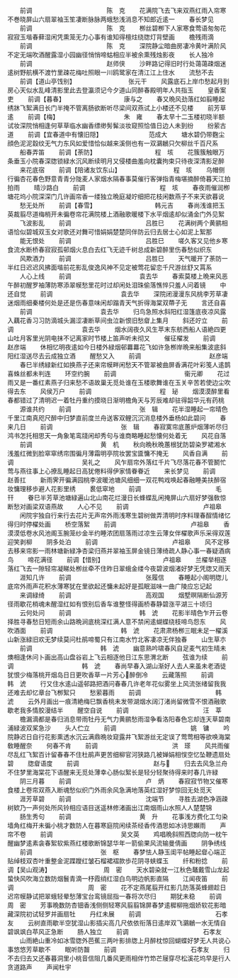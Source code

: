 <!-- { "loadSidebar": true } -->
　　前调　　　　　　　　　　　　陈　克
　　花满院飞去飞来双燕红雨入帘寒不巻晓屏山六扇翠袖玉笙凄断脉脉两蛾愁浅消息不知郎近逺一
　　春长梦见
　　前调　　　　　　　　　　　　陈　克
　　栁丝碧栁下人家寒食莺语匆匆花寂寂玉堦春藓湿闲凭熏笼无力心事有谁知得檀炷绕牎灯背壁画
　　檐残雨滴
　　前调　　　　　　　　　　　　陈　克
　　深院静尘暗曲房凄冷黄叶满阶风不定无端吹酒醒露湿小园幽径悄悄啼蛄相应半被余熏残烛影夜
　　长人独冷
　　前调　　　　　　　　　　　　赵师侠
　　沙畔路记得旧时行处蔼蔼疎烟迷逺树野航横不渡竹里疎花梅吐照眼一川鸥鹭家在清江江上住水
　　流愁不去
　　前调【道山亭饯别】　　　　　　　　　张元干
　　风露底石上岸巾愁起月到房心天似水乱峰清影里此去登瀛须记今夕道山同醉春殿明年人共指玉
　　皇香案吏
　　前调【暮春】　　　　　　　　　　康与之
　　春又晩风劲落红如翦睡起绣牀飞絮满日长门半掩不管离肠欲断听尽梁间双燕试上小楼还不见楼
　　前芳草逺
　　前调【梅】　　　　　　　　　　　朱　雍
　　春太早十二玉楼初晓半额试妆深院悄相逢何草草临水幽香缥缈髣髴淡妆窥照恰值日边人未到纷
　　纷萦古道
　　前调【宜春道中有懐旧隠】　　　　　　　　范成大
　　塘水碧仍带麴尘顔色泥泥縠纹无气力东风如爱惜恰似越来溪侧也有一双鸂鶒只欠柳丝千百尺系
　　船春弄笛
　　前调【荼防】　　　　　　　　　　程　垓
　　花簇簇触眼万条垂玉小院春深牎锁緑水沉风断续明月又侵楼曲羞向枕囊拘束只待夜深清影足醉
　　来花底宿
　　前调【陪诸友饮东山】　　　　　　　　　程　垓
　　乌帽侧行徧杏花春色野意青青分陇麦人家烟水隔春事莫催行客弹指青梅堪摘醉倚暮天江拍拍雨
　　晴沙路白
　　前调　　　　　　　　　　　　程　垓
　　春夜雨催润栁塘花坞小院深深门几许画帘香一缕独立晩庭凝竚细把花枝闲数燕子不来天欲暮说
　　愁无处所
　　前调【春雪】　　　　　　　　　　韩元吉
　　春尚浅谁把玉英裁翦尽道梅梢开未徧卷帘花满院楼上酒融歌暖楼下水平烟逺却似涌金门外见絮
　　飞波影乱
　　前调　　　　　　　　　　　　吕胜巳
　　花满树两个黄鹂相语恰似碧城双玉女对歌还对舞可惜娟娟楚楚同伴防云归去居士心如泥上絮那
　　能无恨处
　　前调　　　　　　　　　　　　吕胜巳
　　嗟久客又见他乡寒食流水断桥春寂寂孤邨烟火息白去红飞无迹千树总成新碧醉里伤春愁似织东
　　风欺酒力
　　前调　　　　　　　　　　　　吕胜巳
　　天气暖开了荼防一半红日迟迟风拂面堦前花影乱俊逸风神不见定被莺花留恋千尺游丝舒又罥系
　　人心上线
　　前调　　　　　　　　　　　袁去华
　　春索莫楼上晩来风恶午醉初醒罗袖薄防寒添翠幙愁里花时过却闲处泪珠偷落憔悴只羞人问着镜
　　中还自觉
　　前调　　　　　　　　　　　袁去华
　　深院闭漫漫东风桃李芳草凄迷烟雨细秦楼何处是还是伤春意味闲却蹋青天气折得海棠双蔕子无
　　言还自喜
　　前调　　　　　　　　　　　袁去华
　　归鸟急照水斜阳红湿篷底夜凉风露入藕花香习习防滴城头漏涩凄断草间虫泣新恨旧愁睂上集月
　　斜还竚立
　　前调　　　　　　　　　　　袁去华
　　烟水阔夜久风生苹末东舫西船人语絶四更山吐月客里光阴电抹不记离家时节楼上笛声听未彻又
　　催征櫂发
　　前调　　　　　　　　　　　赵彦端
　　休相忆明夜逺如今日楼外緑烟邨羃羃花飞如许急栁岸晩来船集波底斜阳红湿送尽去云成独立酒
　　醒愁又入
　　前调　　　　　　　　　　　赵彦端
　　春巳半绣緑新红如换燕子还来帘幙畔闲愁天不管翠被曲屏香满花叶彩笺人逺鹊喜蛛丝都未判连
　　环空约腕
　　前调　　　　　　　　　　　衞元卿
　　花过雨又是一番红素燕子归来愁不语故巢无觅处谁在玉楼歌舞谁在玉关辛苦若使边尘吹得去东
　　风侯万户
　　前调　　　　　　　　　　　程　珌
　　烟漠漠醉里看春都错过了清明迟一着牡丹重约摸晓日渐明檐角天与芳辰难却驻得韶华元有药桃
　　源谁共约
　　前调　　　　　　　　　　　张　辑
　　花半湿睡起一帘晴色千里江南真咫尺醉中归梦直前度兰舟送客双鲤沉沉消息楼外垂杨如此碧问
　　春来几日
　　前调　　　　　　　　　　　张　辑
　　春寂寞帘底蕙炉烟薄听尽归鸿书怎托相思天一角象笔鸾牋闲却秀句与谁商略睡起愁懐何处着无
　　风花自落
　　前调　　　　　　　　　　　黄　机
　　秋向晩秋晩蕙根犹防碧染罗裙湘水浅羞红微到脸窣窣绣帘围徧月薄霜明亭院妆罢宝匳慵不掩无
　　风香自满
　　前调　　　　　　　　　　　吴礼之
　　风乍扇帘外落红千片飞尽落花春不管鬭忙莺与燕往事上心撩乱睡起日高犹倦料得伊家情眷眷近
　　来长梦见
　　前调　　　　　　　　　　　　赵善扛
　　新雨霁开徧满园桃李波暖池塘风细细一双花鸭戏唤起春融睡美扶醉宿妆慵理移歩避人花影里绣
　　裠低窣地
　　前调　　　　　　　　　　　　毛　幵
　　眷巳半芳草池塘緑遍山北山南花烂漫日长蜂蝶乱闲掩屏山六扇好梦强敎惊断愁对画梁双语燕故
　　人心不见
　　前调　　　　　　　　　　　　卢祖皋
　　闲院宇独自行来行去花片无声帘外雨浅寒生碧树做弄清明时序料理春酲情绪忆得归时停櫂处画
　　桥空落絮
　　前调　　　　　　　　　　　　卢祖皋
　　香漠漠低卷水风池阁玉腕笼纱金半约睡浓团扇落雨过凉生云薄女伴櫂歌声乐采得双莲迎笑剥柳
　　阴多处泊
　　前调　　　　　　　　　　　　卢祖皋
　　风不定移去移来帘影一雨林塘新緑净杏梁归燕并翠袖玉屏金镜日薄绮疏人静心事一春疑酒病鸟
　　啼花满径
　　前调【惜别】　　　　　　　　　　卢祖皋
　　兰櫂举相逐落红飞去一隙轻帘凝睇处栁丝牵不住昨日翠蛾金缕今夜碧波烟渚好梦无凭牎又雨天
　　涯知几许
　　前调　　　　　　　　　　　　张履信
　　春睡起小阁明牎儿底帘外雨声花积水薄寒犹在里欲起还慵未起好是孤眠滋味一曲广陵应忘记起
　　来调緑绮
　　前调　　　　　　　　　　　　高观国
　　烟墅暝隔断仙源芳径雨歇花梢魂未醒湿红如有恨别后香车谁整怪得画桥春静碧涨平湖三十顷归
　　云何处问
　　前调　　　　　　　　　　　韩　淲
　　花影半晴色乍开云卷择胜寻春愁日短雨余山路晩涧底桃深红满人意不禁闲逺蝴蝶绕枝啼鸟怨东
　　风吹酒面
　　前调　　　　　　　　　　　韩　淲
　　花肃肃杨栁三眠未足一櫂溪山新涨緑旧欢无梦续莫问杜鹃啼蜀只有江南水竹北客凄凉无伴独春
　　山生草朩
　　前调　　　　　　　　　　　韩　淲
　　幽意熟吟啸春风自足麦气初生晴未燠相逢休问卜画出高山盘谷岩上飞云相逐他日江东思渭北断
　　弦谁为续
　　前调　　　　　　　　　　　韩　淲
　　春尚早春入湖山渐好人去人来虽未老酒徒犹恨少梅落桃开烟岛日日更吹香草一片芳心醉倒冷
　　云藏落照
　　前调　　　　　　　　　　　　韩　淲
　　行又住水逺山遥邨路把酒问春春几许老年花似雾坐上风流张绪留我我还难去却忆章台飞栁絮只
　　愁萦暮雨
　　前调　　　　　　　　　　　　韩　淲
　　云外月画出一痕清絶梅巳飘香桃未发带湖烟水阔汀渚尚留微雪不恨酒融歌歇老我多情胶漫结半
　　醒空自说
　　前调　　　　　　　　　　　　汪　莘
　　檐漏滴都是春归消息带雨牡丹无气力黄鹂愁雨湿争看洛阳春色忘却连天草碧南浦緑波双桨急沙
　　头人伫立
　　前调　　　　　　　　　　　　姚　镛
　　吟院静迟日自行花影熏透水沉云满鼎晩妆窥露井飞絮游丝无定误了莺莺相等欲唤海棠敎睡醒奈
　　何春不肯
　　前调　　　　　　　　　　　　洪　瑹
　　风共雨催尽乱红飞絮百计留春春不住杜鹃声更苦细柳官河狭路几被婵娟相悮空忆坠鞭遗扇处碧
　　牎睂语度
　　前调　　　　　　　　　　　　赵与
　　归去去风急兰舟不住梦里海棠花下语醒来无觅处薄幸心肠似絮长是轻分轻聚待得来时春几许緑
　　阴三月暮
　　前调　　　　　　　　　　　　卢　炳
　　春寂寂节物又催寒食楼上卷帘双燕入断魂愁似织门外雨余风急满地落英红湿好梦惊回无处觅天
　　涯芳草碧
　　前调　　　　　　　　　　　　沈端节
　　寻胜去湖色净涵疎树欵乃一声何处所风铃相应语目送遥林修渚画出江南烟雨山水照人人楚楚锦
　　肠生秀句
　　前调　　　　　　　　　　　黄　升
　　花事浅方费化工匀染墙角红梅开未徧小桃才数防人在暮寒庭院闲续茶经香传酒思如冰诗思嬾雨
　　声帘不卷
　　前调　　　　　　　　　　　吴文英
　　鸡唱晩斜照西牎向防一枕午醒幽梦逺素衾春絮软紫燕红楼歌断锦瑟华年一箭偷果风流输曼倩画
　　阴争绣线
　　前调　　　　　　　　　　　张　枢
　　春梦怯人静玉闺平帖睡起睂心端正贴绰枝双杏叶重整金泥蹀躞红皱石榴裙褶款歩花阴寻蛱蝶玉
　　纤和粉捻
　　前调【吴山观涛】　　　　　　　　　周　密
　　天水碧染就一江秋色鼇戴雪山龙起蛰快风吹海立数防烟鬟青滴一杼霞绡红湿白鸟明边帆影直隔
　　江闻夜笛
　　前调　　　　　　　　　　　　周　密
　　花不定燕尾翦开红影几防落英蜂翅趁日迟帘幙静试把翠蛾轻晕愁薄宝台鸾镜屈指一春将次尽归
　　期犹未稳
　　前调　　　　　　　　　　　　周　密
　　芳事晩数防杏钿香浅侧侧轻寒风翦翦锦屏春梦逺穉柳拖烟娇软花影暗藏深院初试轻罗并画扇牡
　　丹红未展
　　前调　　　　　　　　　　　　石孝友
　　云树直雨歇半空犹湿山影插尖高几尺依依衔落日逺岸双飞鸂鶒一水无情自碧飒飒白苹风正急断
　　肠人独立
　　前调　　　　　　　　　　　　石孝友
　　山雨絶山重冷如冰雪牎外芭蕉三两叶影排牎上月醉枕惊回蝴蝶好梦无人共说心事悠悠芳草歇不
　　眠听防齧
　　前调　　　　　　　　　　　　石孝友
　　归不去归去又还春暮洞里小桃音信阻几番风更雨相伴竹笻芒屦穿尽松溪花坞早是行人贪道路声
　　声闻杜宇
